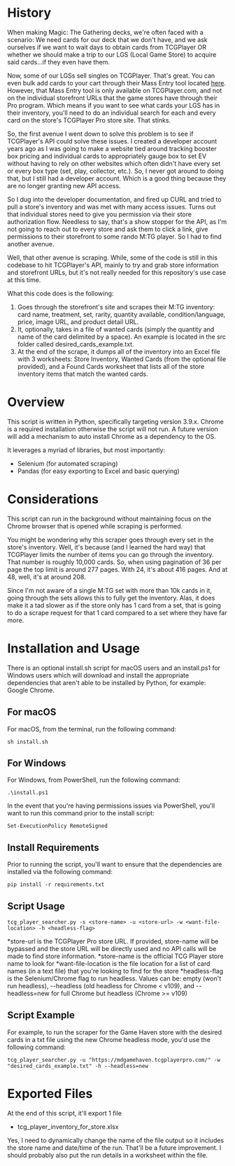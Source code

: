 # History
When making Magic: The Gathering decks, we're often faced with a scenario: We need cards for our deck that we don't have, and we ask ourselves if we want to wait days to obtain cards from TCGPlayer OR whether we should make a trip to our LGS (Local Game Store) to acquire said cards...if they even have them.

Now, some of our LGSs sell singles on TCGPlayer. That's great. You can even bulk add cards to your cart through their Mass Entry tool located [here](https://www.tcgplayer.com/massentry). However, that Mass Entry tool is only available on TCGPlayer.com, and not on the individual storefront URLs that the game stores have through their Pro program. Which means if you want to see what cards your LGS has in their inventory, you'll need to do an individual search for each and every card on the store's TCGPlayer Pro store site. That stinks.

So, the first avenue I went down to solve this problem is to see if TCGPlayer's API could solve these issues. I created a developer account years ago as I was going to make a website tied around tracking booster box pricing and individual cards to appropriately gauge box to set EV without having to rely on other websites which often didn't have every set or every box type (set, play, collector, etc.). So, I never got around to doing that, but I still had a developer account. Which is a good thing because they are no longer granting new API access. 

So I dug into the developer documentation, and fired up CURL and tried to pull a store's inventory and was met with many access issues. Turns out that individual stores need to give you permission via their store authorization flow. Needless to say, that's a show stopper for the API, as I'm not going to reach out to every store and ask them to click a link, give permissions to their storefront to some rando M:TG player. So I had to find another avenue. 

Well, that other avenue is scraping. While, some of the code is still in this codebase to hit TCGPlayer's API, mainly to try and grab store information and storefront URLs, but it's not really needed for this repository's use case at this time.

What this code does is the following:

1. Goes through the storefront's site and scrapes their M:TG inventory: card name, treatment, set, rarity, quantity available, condition/language, price, image URL, and product detail URL. 
2. It, optionally, takes in a file of wanted cards (simply the quantity and name of the card delimited by a space). An example is located in the src folder called desired_cards_example.txt.
3. At the end of the scrape, it dumps all of the inventory into an Excel file with 3 worksheets: Store Inventory, Wanted Cards (from the optional file provided), and a Found Cards worksheet that lists all of the store inventory items that match the wanted cards.

# Overview
This script is written in Python, specifically targeting version 3.9.x. Chrome is a required installation otherwise the script will not run. A future version will add a mechanism to auto install Chrome as a dependency to the OS.

It leverages a myriad of libraries, but most importantly:

- Selenium (for automated scraping)
- Pandas (for easy exporting to Excel and basic querying)

# Considerations
This script can run in the background without maintaining focus on the Chrome browser that is opened while scraping is performed.

You might be wondering why this scraper goes through every set in the store's inventory. Well, it's because (and I learned the hard way) that TCGPlayer limits the number of items you can go through the inventory. That number is roughly 10,000 cards. So, when using pagination of 36 per page the top limit is around 277 pages. With 24, it's about 416 pages. And at 48, well, it's at around 208.

Since I'm not aware of a single M:TG set with more than 10k cards in it, going through the sets allows this to fully get the inventory. Alas, it does make it a tad slower as if the store only has 1 card from a set, that is going to do a scrape request for that 1 card compared to a set where they have far more.


# Installation and Usage
There is an optional install.sh script for macOS users and an install.ps1 for Windows users which will download and install the appropriate dependencies that aren't able to be installed by Python, for example: Google Chrome. 

## For macOS
For macOS, from the terminal, run the following command:

    sh install.sh

## For Windows
For Windows, from PowerShell, run the following command:

    .\install.ps1

In the event that you're having permissions issues via PowerShell, you'll want to run this command prior to the install script:

    Set-ExecutionPolicy RemoteSigned

## Install Requirements
Prior to running the script, you'll want to ensure that the dependencies are installed via the following command:

    pip install -r requirements.txt

## Script Usage

    tcg_player_searcher.py -s <store-name> -u <store-url> -w <want-file-location> -h <headless-flag>

*store-url is the TCGPlayer Pro store URL. If provided, store-name will be bypassed and the store URL will be directly used and no API calls will be made to find store information.
*store-name is the official TCG Player store name to look for
*want-file-location is the file location for a list of card names (in a text file) that you're looking to find for the store
*headless-flag is the Selenium/Chrome flag to run headless. Values can be: empty (won't run headless), --headless (old headless for Chrome < v109), and --headless=new for full Chrome but headless (Chrome >= v109)

## Script Example

For example, to run the scraper for the Game Haven store with the desired cards in a txt file using the new Chrome headless mode, you'd use the following command:

    tcg_player_searcher.py -u "https://mdgamehaven.tcgplayerpro.com/" -w "desired_cards_example.txt" -h --headless=new


# Exported Files
At the end of this script, it'll export 1 file

- tcg_player_inventory_for_store.xlsx

Yes, I need to dynamically change the name of the file output so it includes the store name and date/time of the run. That'll be a future improvement. I should probably also put the run details in a worksheet within the file. 
